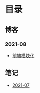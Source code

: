 # 目录

## 博客

### 2021-08

- [前端模块化](./blogs/JavaScript%20modules.md)

## 笔记

- [2021-07](./notes/2021-07.md)
